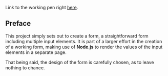 Link to the working pen right [here](https://codepen.io/borntofrappe/full/yxxjmw/).

## Preface

This project simply sets out to create a form, a straightforward form including multiple input elements. It is part of a larger effort in the creation of a working form, making use of **Node.js** to render the values of the input elements in a separate page.

That being said, the design of the form is carefully chosen, as to leave nothing to chance.